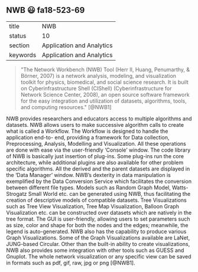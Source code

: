 ## NWB :smiley: fa18-523-69


|          |                           |
| -------- | ------------------------- |
| title    | NWB                       | 
| status   | 10                        |
| section  | Application and Analytics |
| keywords | Application and Analytics |


> "The Network Workbench (NWB) Tool (Herr II, Huang, Penumarthy, & Börner, 2007)
> is a network analysis, modeling, and visualization toolkit for physics, 
> biomedical, and social science research. It is built on Cyberinfrastructure 
> Shell (CIShell) (Cyberinfrastructure for Network Science Center, 2008), an open
> source software framework for the easy integration and utilization of datasets, 
> algorithms, tools, and computing resources." [@NWB1]

NWB provides researchers and educators access to multiple algorithms and
datasets. NWB allows users to make successive algorithm calls to create what is
called a Workflow. The Workflow is designed to handle the application end-to-
end, providing a framework for Data collection, Preprocessing, Analysis,
Modelling and Visualization. All these operations are done with ease via the
user-friendly ‘Console’ window. The code library of NWB is basically just
insertion of plug-ins. Some plug-ins run the core architecture, while additional
plugins are also available for other problem specific algorithms. All the
derived and the parent datasets are displayed in the ‘Data Manager’ window.
NWB’s dexterity in data manipulation is exemplified by the Data Conversion
Service which facilitates the conversion between different file types. Models
such as Random Graph Model, Watts-Strogatz Small World etc. can be generated
using NWB, thus facilitating the creation of descriptive models of compatible
datasets. Tree Visualizations such as Tree View Visualization, Tree Map
Visualization, Balloon Graph Visualization etc. can be constructed over datasets
which are natively in the tree format. The GUI is user-friendly, allowing users
to set parameters such as size, color and shape for both the nodes and the
edges; meanwhile, the legend is auto-generated. NWB also has the capability to
produce various Graph Visualizations. Some of the Graph Visualizations available
are LaNet, JUNG-based Circular. Other than the built-in ability to create
visualizations, NWB also provides some integration with other tools such as
GUESS and Gnuplot. The whole network visualization or any specific view can be
saved in formats such as pdf, gif, raw, jpg or png [@NWB1].
